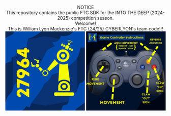 <div align="center">
  <br> NOTICE <br>
  This repository contains the public FTC SDK for the INTO THE DEEP (2024-2025) competition season.
  <br> Welcome! <br>
  This is William Lyon Mackenzie's FTC {24/25} CYBERLYON's team code!!!
  <br>
  <img src="https://github.com/Emera1d3x/FTC_24-25_CODE/blob/main/TeamLogo.png" width="250">
  <img src="https://github.com/Emera1d3x/FTC_24-25_CODE/blob/main/CyberLyons_ControllerManuel.png" width="250">
</div>

